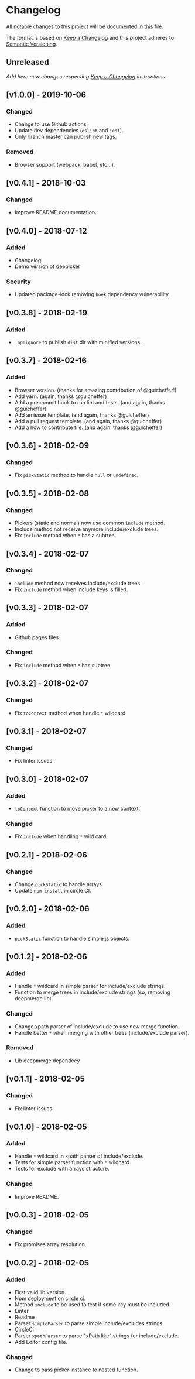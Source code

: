 # Changelog

All notable changes to this project will be documented in this file.

The format is based on [Keep a Changelog](http://keepachangelog.com/en/1.0.0/)
and this project adheres to [Semantic Versioning](http://semver.org/spec/v2.0.0.html).

## Unreleased

*Add here new changes respecting [Keep a Changelog](http://keepachangelog.com/en/1.0.0/) instructions.*

## [v1.0.0] - 2019-10-06

### Changed
- Change to use Github actions.
- Update dev dependencies (`eslint` and `jest`).
- Only branch master can publish new tags.

### Removed
- Browser support (webpack, babel, etc...).

## [v0.4.1] - 2018-10-03

### Changed
- Improve README documentation.

## [v0.4.0] - 2018-07-12

### Added
- Changelog.
- Demo version of deepicker

### Security
- Updated package-lock removing `hoek` dependency vulnerability.

## [v0.3.8] - 2018-02-19

### Added
- `.npmignore` to publish `dist` dir with minified versions.

## [v0.3.7] - 2018-02-16

### Added
- Browser version. (thanks for amazing contribution of @guicheffer!)
- Add yarn. (again, thanks @guicheffer)
- Add a precommit hook to run lint and tests. (and again, thanks @guicheffer)
- Add an issue template. (and again, thanks @guicheffer)
- Add a pull request template. (and again, thanks @guicheffer)
- Add a how to contribute file. (and again, thanks @guicheffer)

## [v0.3.6] - 2018-02-09

### Changed
- Fix `pickStatic` method to handle `null` or `undefined`.

## [v0.3.5] - 2018-02-08

### Changed
- Pickers (static and normal) now use common `include` method.
- Include method not receive anymore include/exclude trees.
- Fix `include` method when `*` has a subtree.

## [v0.3.4] - 2018-02-07

### Changed
- `include` method now receives include/exclude trees.
- Fix `include` method when include keys is filled.

## [v0.3.3] - 2018-02-07

### Added
- Github pages files

### Changed
- Fix `include` method when `*` has subtree.

## [v0.3.2] - 2018-02-07

### Changed
- Fix `toContext` method when handle `*` wildcard.

## [v0.3.1] - 2018-02-07

### Changed
- Fix linter issues.

## [v0.3.0] - 2018-02-07

### Added
- `toContext` function to move picker to a new context.

### Changed
- Fix `include` when handling `*` wild card.

## [v0.2.1] - 2018-02-06

### Changed
- Change `pickStatic` to handle arrays.
- Update `npm install` in circle CI.

## [v0.2.0] - 2018-02-06

### Added
- `pickStatic` function to handle simple js objects.

## [v0.1.2] - 2018-02-06

### Added
- Handle `*` wildcard in simple parser for include/exclude strings.
- Function to merge trees in include/exclude strings (so, removing deepmerge lib).

### Changed
- Change xpath parser of include/exclude to use new merge function.
- Handle better `*` when merging with other trees (include/exclude parser).

### Removed
- Lib deepmerge dependecy

## [v0.1.1] - 2018-02-05

### Changed
- Fix linter issues

## [v0.1.0] - 2018-02-05

### Added
- Handle `*` wildcard in xpath parser of include/exclude.
- Tests for simple parser function with `*` wildcard.
- Tests for exclude with arrays structure.

### Changed
- Improve README.

## [v0.0.3] - 2018-02-05

### Changed
- Fix promises array resolution.

## [v0.0.2] - 2018-02-05

### Added
- First valid lib version.
- Npm deployment on circle ci.
- Method `include` to be used to test if some key must be included.
- Linter
- Readme
- Parser `simpleParser` to parse simple include/excludes strings.
- CircleCi
- Parser `xpathParser` to parse "xPath like" strings for include/exclude.
- Add Editor config file.

### Changed
- Change to pass picker instance to nested function.
